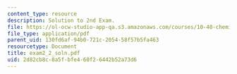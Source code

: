 ```yaml
---
content_type: resource
description: Solution to 2nd Exam.
file: https://ol-ocw-studio-app-qa.s3.amazonaws.com/courses/10-40-chemical-engineering-thermodynamics-fall-2003/2d82cb8c8a5fbfe460f26442b52a73d6_exam2_2_soln.pdf
file_type: application/pdf
parent_uid: 130fd6af-94b0-721c-2054-58f57b5fa463
resourcetype: Document
title: exam2_2_soln.pdf
uid: 2d82cb8c-8a5f-bfe4-60f2-6442b52a73d6
---
```

